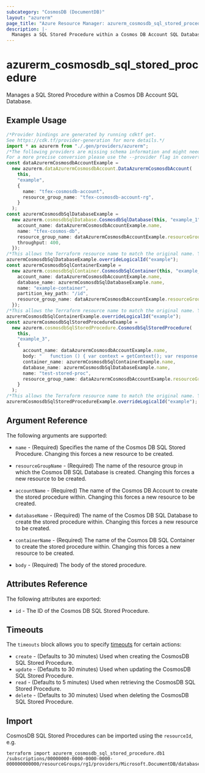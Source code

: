 ```yaml
---
subcategory: "CosmosDB (DocumentDB)"
layout: "azurerm"
page_title: "Azure Resource Manager: azurerm_cosmosdb_sql_stored_procedure"
description: |-
  Manages a SQL Stored Procedure within a Cosmos DB Account SQL Database.
---
```


# azurerm\_cosmosdb\_sql\_stored\_procedure

Manages a SQL Stored Procedure within a Cosmos DB Account SQL Database.

## Example Usage

```typescript
/*Provider bindings are generated by running cdktf get.
See https://cdk.tf/provider-generation for more details.*/
import * as azurerm from "./.gen/providers/azurerm";
/*The following providers are missing schema information and might need manual adjustments to synthesize correctly: azurerm.
For a more precise conversion please use the --provider flag in convert.*/
const dataAzurermCosmosdbAccountExample =
  new azurerm.dataAzurermCosmosdbAccount.DataAzurermCosmosdbAccount(
    this,
    "example",
    {
      name: "tfex-cosmosdb-account",
      resource_group_name: "tfex-cosmosdb-account-rg",
    }
  );
const azurermCosmosdbSqlDatabaseExample =
  new azurerm.cosmosdbSqlDatabase.CosmosdbSqlDatabase(this, "example_1", {
    account_name: dataAzurermCosmosdbAccountExample.name,
    name: "tfex-cosmos-db",
    resource_group_name: dataAzurermCosmosdbAccountExample.resourceGroupName,
    throughput: 400,
  });
/*This allows the Terraform resource name to match the original name. You can remove the call if you don't need them to match.*/
azurermCosmosdbSqlDatabaseExample.overrideLogicalId("example");
const azurermCosmosdbSqlContainerExample =
  new azurerm.cosmosdbSqlContainer.CosmosdbSqlContainer(this, "example_2", {
    account_name: dataAzurermCosmosdbAccountExample.name,
    database_name: azurermCosmosdbSqlDatabaseExample.name,
    name: "example-container",
    partition_key_path: "/id",
    resource_group_name: dataAzurermCosmosdbAccountExample.resourceGroupName,
  });
/*This allows the Terraform resource name to match the original name. You can remove the call if you don't need them to match.*/
azurermCosmosdbSqlContainerExample.overrideLogicalId("example");
const azurermCosmosdbSqlStoredProcedureExample =
  new azurerm.cosmosdbSqlStoredProcedure.CosmosdbSqlStoredProcedure(
    this,
    "example_3",
    {
      account_name: dataAzurermCosmosdbAccountExample.name,
      body: "   function () { var context = getContext(); var response = context.getResponse(); response.setBody('Hello, World'); }\n",
      container_name: azurermCosmosdbSqlContainerExample.name,
      database_name: azurermCosmosdbSqlDatabaseExample.name,
      name: "test-stored-proc",
      resource_group_name: dataAzurermCosmosdbAccountExample.resourceGroupName,
    }
  );
/*This allows the Terraform resource name to match the original name. You can remove the call if you don't need them to match.*/
azurermCosmosdbSqlStoredProcedureExample.overrideLogicalId("example");

```

## Argument Reference

The following arguments are supported:

*   `name` - (Required) Specifies the name of the Cosmos DB SQL Stored Procedure. Changing this forces a new resource to be created.

*   `resourceGroupName` - (Required) The name of the resource group in which the Cosmos DB SQL Database is created. Changing this forces a new resource to be created.

*   `accountName` - (Required) The name of the Cosmos DB Account to create the stored procedure within. Changing this forces a new resource to be created.

*   `databaseName` - (Required) The name of the Cosmos DB SQL Database to create the stored procedure within. Changing this forces a new resource to be created.

*   `containerName` - (Required) The name of the Cosmos DB SQL Container to create the stored procedure within. Changing this forces a new resource to be created.

*   `body` - (Required) The body of the stored procedure.

## Attributes Reference

The following attributes are exported:

* `id` - The ID of the Cosmos DB SQL Stored Procedure.

## Timeouts

The `timeouts` block allows you to specify [timeouts](https://www.terraform.io/language/resources/syntax#operation-timeouts) for certain actions:

* `create` - (Defaults to 30 minutes) Used when creating the CosmosDB SQL Stored Procedure.
* `update` - (Defaults to 30 minutes) Used when updating the CosmosDB SQL Stored Procedure.
* `read` - (Defaults to 5 minutes) Used when retrieving the CosmosDB SQL Stored Procedure.
* `delete` - (Defaults to 30 minutes) Used when deleting the CosmosDB SQL Stored Procedure.

## Import

CosmosDB SQL Stored Procedures can be imported using the `resourceId`, e.g.

```shell
terraform import azurerm_cosmosdb_sql_stored_procedure.db1 /subscriptions/00000000-0000-0000-0000-000000000000/resourceGroups/rg1/providers/Microsoft.DocumentDB/databaseAccounts/account1/sqlDatabases/db1/containers/c1/storedProcedures/sp1
```
